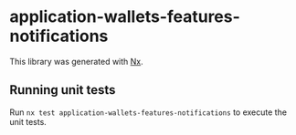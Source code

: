 # application-wallets-features-notifications

This library was generated with [Nx](https://nx.dev).

## Running unit tests

Run `nx test application-wallets-features-notifications` to execute the unit tests.
